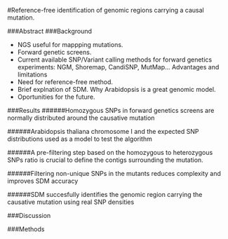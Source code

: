 
#Reference-free identification of genomic regions carrying a causal mutation.

###Abstract
###Background
- NGS useful for mappping mutations.
- Forward genetic screens.
- Current available SNP/Variant calling methods for forward genetics experiments: NGM, Shoremap, CandiSNP, MutMap... Advantages and limitations
- Need for reference-free method. 
- Brief explnation of SDM. Why Arabidopsis is a great genomic model. 
- Oportunities for the future.

###Results
######Homozygous SNPs in forward genetics screens are normally distributed around the causative mutation

######Arabidopsis thaliana chromosome I and the expected SNP distributions used as a model to test the algorithm

######A pre-filtering step based on the homozygous to heterozygous SNPs ratio is crucial to define the contigs surrounding the mutation. 
 
######Filtering non-unique SNPs in the mutants reduces complexity and improves SDM accuracy

######SDM succesfully identifies the genomic region carrying the causative mutation using real SNP densities 


###Discussion

###Methods
